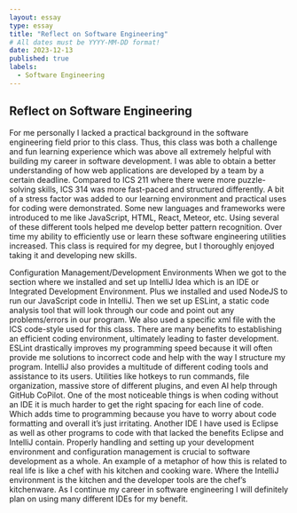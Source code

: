 ```yaml
---
layout: essay
type: essay
title: "Reflect on Software Engineering"
# All dates must be YYYY-MM-DD format!
date: 2023-12-13
published: true
labels:
  - Software Engineering
---
```




## Reflect on Software Engineering

For me personally I lacked a practical background in the software engineering field prior to this class. Thus, this class was both a challenge and fun learning experience which was above all extremely helpful with building my career in software development. I was able to obtain a better understanding of how web applications are developed by a team by a certain deadline. Compared to ICS 211 where there were more puzzle-solving skills, ICS 314 was more fast-paced and structured differently. A bit of a stress factor was added to our learning environment and practical uses for coding were demonstrated. Some new languages and frameworks were introduced to me like JavaScript, HTML, React, Meteor, etc. Using several of these different tools helped me develop better pattern recognition. Over time my ability to efficiently use or learn these software engineering utilities increased. This class is required for my degree, but I thoroughly enjoyed taking it and developing new skills.

Configuration Management/Development Environments
When we got to the section where we installed and set up IntelliJ Idea which is an IDE or Integrated Development Environment. Plus we installed and used NodeJS to run our JavaScript code in IntelliJ. Then we set up ESLint, a static code analysis tool that will look through our code and point out any problems/errors in our program. We also used a specific xml file with the ICS code-style used for this class. There are many benefits to establishing an efficient coding environment, ultimately leading to faster development. ESLint drastically improves my programming speed because it will often provide me solutions to incorrect code and help with the way I structure my program. IntelliJ also provides a multitude of different coding tools and assistance to its users. Utilities like hotkeys to run commands, file organization, massive store of different plugins, and even AI help through GitHub CoPilot. One of the most noticeable things is when coding without an IDE it is much harder to get the right spacing for each line of code. Which adds time to programming because you have to worry about code formatting and overall it’s just irritating. Another IDE I have used is Eclipse as well as other programs to code with that lacked the benefits Eclipse and IntelliJ contain. Properly handling and setting up your development environment and configuration management is crucial to software development as a whole. An example of a metaphor of how this is related to real life is like a chef with his kitchen and cooking ware. Where the IntelliJ environment is the kitchen and the developer tools are the chef’s kitchenware. As I continue my career in software engineering I will definitely plan on using many different IDEs for my benefit.
